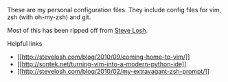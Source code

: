These are my personal configuration files. They include config files for vim, zsh (with oh-my-zsh) and git.

Most of this has been ripped off from [Steve Losh](http://stevelosh.com/). 

Helpful links
 * [[http://stevelosh.com/blog/2010/09/coming-home-to-vim/]]
 * [[http://sontek.net/turning-vim-into-a-modern-python-ide]]
 * [[http://stevelosh.com/blog/2010/02/my-extravagant-zsh-prompt/]]
